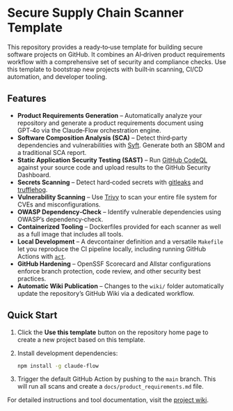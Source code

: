 # Secure Supply Chain Scanner Template

This repository provides a ready‑to‑use template for building secure software projects on GitHub.  It combines an AI‑driven product requirements workflow with a comprehensive set of security and compliance checks.  Use this template to bootstrap new projects with built‑in scanning, CI/CD automation, and developer tooling.

## Features

- **Product Requirements Generation** – Automatically analyze your repository and generate a product requirements document using GPT‑4o via the Claude‑Flow orchestration engine.
- **Software Composition Analysis (SCA)** – Detect third‑party dependencies and vulnerabilities with [Syft](https://github.com/anchore/syft).  Generate both an SBOM and a traditional SCA report.
- **Static Application Security Testing (SAST)** – Run [GitHub CodeQL](https://docs.github.com/en/code-security/code-scanning) against your source code and upload results to the GitHub Security Dashboard.
- **Secrets Scanning** – Detect hard‑coded secrets with [gitleaks](https://github.com/gitleaks/gitleaks) and [trufflehog](https://github.com/trufflesecurity/trufflehog).
- **Vulnerability Scanning** – Use [Trivy](https://github.com/aquasecurity/trivy) to scan your entire file system for CVEs and misconfigurations.
- **OWASP Dependency‑Check** – Identify vulnerable dependencies using OWASP’s dependency‑check.
- **Containerized Tooling** – Dockerfiles provided for each scanner as well as a full image that includes all tools.
- **Local Development** – A devcontainer definition and a versatile `Makefile` let you reproduce the CI pipeline locally, including running GitHub Actions with [`act`](https://github.com/nektos/act).
- **GitHub Hardening** – OpenSSF Scorecard and Allstar configurations enforce branch protection, code review, and other security best practices.
- **Automatic Wiki Publication** – Changes to the `wiki/` folder automatically update the repository’s GitHub Wiki via a dedicated workflow.

## Quick Start

1. Click the **Use this template** button on the repository home page to create a new project based on this template.
2. Install development dependencies:

   ```sh
   npm install -g claude-flow
   ```

3. Trigger the default GitHub Action by pushing to the `main` branch.  This will run all scans and create a `docs/product_requirements.md` file.

For detailed instructions and tool documentation, visit the [project wiki](https://github.com/tbowman01/secure-repo-template/wiki).
